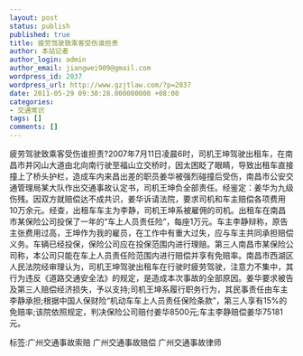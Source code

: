 ```yaml
---
layout: post
status: publish
published: true
title: 疲劳驾驶致乘客受伤谁担责
author: 本站记者
author_login: admin
author_email: jiangwei909@gmail.com
wordpress_id: 2037
wordpress_url: http://www.gzjtlaw.com/?p=2037
date: 2011-05-29 09:30:28.000000000 +08:00
categories:
- 交通常识
tags: []
comments: []
---
```

疲劳驾驶致乘客受伤谁担责?2007年7月11日凌晨6时，司机王坤驾驶出租车，在南昌市井冈山大道由北向南行驶至福山立交桥时，因太困眨了眼睛，导致出租车直接撞上了桥头护栏，造成车内来昌出差的职员姜华被强烈碰撞后受伤，南昌市公安交通管理局某大队作出交通事故认定书，司机王坤负全部责任。经鉴定：姜华为九级伤残。因双方就赔偿达不成共识，姜华诉请法院，要求司机和车主赔偿各项费用10万余元。经查，出租车车主为李静，司机王坤系被雇佣的司机。出租车在南昌市某保险公司投保了一年的&ldquo;车上人员责任险&rdquo;，每座1万元。车主李静辩称，原告主张费用过高，王坤作为我的雇员，在工作中有重大过失，应与车主共同承担赔偿义务。车辆已经投保，保险公司应在投保范围内进行理赔。第三人南昌市某保险公司称，本公司只能在车上人员责任险范围内进行赔偿并享有免赔率。南昌市西湖区人民法院经审理认为，司机王坤驾驶出租车在行驶时疲劳驾驶，注意力不集中，其行为违反《道路交通安全法》的规定，是造成本次事故的全部原因。姜华要求被告及第三人赔偿经济损失，予以支持;司机王坤系履行职务行为，其民事责任由车主李静承担;根据中国人保财险&ldquo;机动车车上人员责任保险条款&rdquo;，第三人享有15%的免赔率;该院依照规定，判决保险公司赔付姜华8500元;车主李静赔偿姜华75181元。标签:广州交通事故索赔 广州交通事故赔偿 广州交通事故律师
